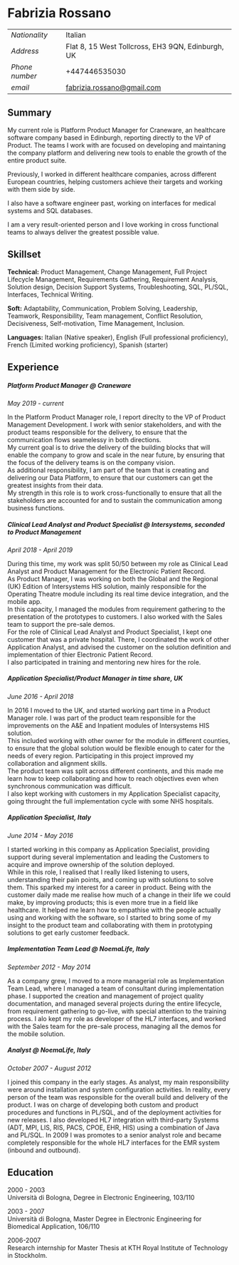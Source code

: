 # Fabrizia Rossano

| | |
|---|---|
|*Nationality*| Italian|
|*Address*|Flat 8, 15 West Tollcross, EH3 9QN, Edinburgh, UK|
|*Phone number*| +447446535030|
|*email*|fabrizia.rossano@gmail.com|

## Summary
My current role is Platform Product Manager for Craneware, an healthcare software company based in Edinburgh, reporting directly to the VP of Product. The teams I work with are focused on developing and maintaning the company platform and delivering new tools to enable the growth of the entire product suite.

Previously, I worked in different healthcare companies, across different European countries, helping customers achieve their targets and working with them side by side.

I also have a software engineer past, working on interfaces for medical systems and SQL databases.

I am a very result-oriented person and I love working in cross functional teams to always deliver the greatest possible value.  

## Skillset
**Technical:** Product Management, Change Management, Full Project Lifecycle Management, Requirements Gathering, Requirement Analysis, Solution design, Decision Support Systems, Troubleshooting, SQL, PL/SQL, Interfaces, Technical Writing.

**Soft:** Adaptability, Communication, Problem Solving, Leadership, Teamwork, Responsibility, Team management, Conflict Resolution, Decisiveness, Self-motivation, Time Management, Inclusion.

**Languages:** Italian (Native speaker), English (Full professional proficiency),
French (Limited working proficiency), Spanish (starter)

## Experience
##### Platform Product Manager @ Craneware
*May 2019 - current*

In the Platform Product Manager role, I report direclty to the VP of Product Management Development. I work with senior stakeholders, and with the product teams responsible for the delivery, to ensure that the communication flows seamelessy in both directions. <br>
My current goal is to drive the delivery of the building blocks that will enable the company to grow and scale in the near future, by ensuring that the focus of the delivery teams is on the company vision. <br>
As additional responsibility, I am part of the team that is creating and delivering our Data Platform, to ensure that our customers can get the greatest insights from their data. <br>
My strength in this role is to work cross-functionally to ensure that all the stakeholders are accounted for and to sustain the communication among business functions.

##### Clinical Lead Analyst and Product Specialist @ Intersystems, seconded to Product Management
*April 2018 - April 2019*

During this time, my work was split 50/50 between my role as Clinical Lead Analyst and Product Management for the Electronic Patient Record. <br>
As Product Manager, I was working on both the Global and the Regional (UK) Edition of Intersystems HIS solution, mainly responsible for the Operating Theatre module including its real time device integration, and the mobile app.<br>
In this capacity, I managed the modules from requirement gathering to the presentation of the prototypes to customers. I also worked with the Sales team to support the pre-sale demos. <br>
For the role of Clinical Lead Analyst and Product Specialist, I kept one customer that was a private hospital. There, I coordinated the work of other Application Analyst, and advised the customer on the solution definition and implementation of thier Electronic Patient Record. <br>
I also participated in training and mentoring new hires for the role.

##### Application Specialist/Product Manager in time share, UK
*June 2016 - April 2018*

In 2016 I moved to the UK, and started working part time in a Product Manager role. I was part of the product team responsible for the improvements on the A&E and Inpatient modules of Intersystems HIS solution. <br> This included working with other owner for the module in different counties, to ensure that the global solution would be flexible enough to cater for the needs of every region. Participating in this project improved my collaboration and alignment skills. <br>
The product team was split across different continents, and this made me learn how to keep collaborating and how to reach objectives even when synchronous communication was difficult.<br>
I also kept working with customers in my Application Specialist capacity, going throught the full implementation cycle with some NHS hospitals.

##### Application Specialist, Italy
*June 2014 - May 2016*

I started working in this company as Application Specialist, providing support during several implementation and leading the Customers to acquire and improve ownership of the solution deployed.<br>
While in this role, I realised that I really liked listening to users, understanding their pain points, and coming up with solutions to solve them. This sparked my interest for a career in product.
Being with the customer daily made me realise how much of a change in their life we could make, by improving products; this is even more true in a field like healthcare. It helped me learn how to empathise with the people actually using and working with the software, so I started to bring some of my insight to the product team and collaborating with them in prototyping solutions to get early customer feedback.

##### Implementation Team Lead @ NoemaLife, Italy
*September 2012 - May 2014*

As a company grew, I moved to a more managerial role as Implementation Team Lead, where I managed a team of consultant during implementation phase. I supported the creation and management of project quality documentation, and managed several projects during the entire lifecycle, from requirement gathering to go-live, with special attention to the training process. I alo kept my role as developer of the HL7 interfaces, and worked with the Sales team for the pre-sale process, managing all the demos for the mobile solution.

##### Analyst @ NoemaLife, Italy
*October 2007 - August 2012*

I joined this company in the early stages. As analyst, my main responsibility were around installation and system configuration activities. In reality, every person of the team was responsible for the overall build and delivery of the product. I was on charge of developing both custom and product procedures and functions in PL/SQL, and of the deployment activities for new releases.
I also developed HL7 integration with third-party Systems (ADT, MPI, LIS, RIS, PACS, CPOE, EHR, HIS) using a combination of Java and PL/SQL.
In 2009 I was promotes to a senior analyst role and became completely responsible for the whole HL7 interfaces for the EMR system (inbound and outbound).


## Education
2000 - 2003 <br>
Università di Bologna, Degree in Electronic Engineering, 103/110

2003 - 2007 <br>
Università di Bologna, Master Degree in Electronic Engineering for Biomedical Application, 106/110

2006-2007 <br>
Research internship for Master Thesis at KTH Royal Institute of Technology in Stockholm.
